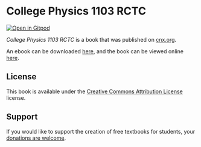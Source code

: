 # College Physics 1103 RCTC

[![Open in Gitpod](https://gitpod.io/button/open-in-gitpod.svg)](https://gitpod.io/from-referrer/)

_College Physics 1103 RCTC_ is a book that was published on [cnx.org](https://cnx.org/).

An ebook can be downloaded [here](https://github.com/cnx-user-books/cnxbook-college-physics-1103-rctc/releases/latest), and the book can be viewed online [here](https://github.com/cnx-user-books/cnxbook-college-physics-1103-rctc/releases/latest).

## License
This book is available under the [Creative Commons Attribution License](./LICENSE) license.

## Support
If you would like to support the creation of free textbooks for students, your [donations are welcome](https://riceconnect.rice.edu/donation/support-openstax-banner).
